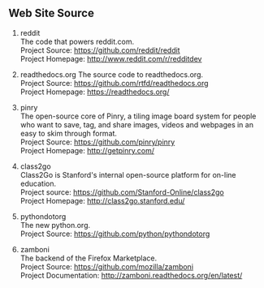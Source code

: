 ## Web Site Source

1. reddit  
The code that powers reddit.com.  
Project Source: https://github.com/reddit/reddit  
Project Homepage: http://www.reddit.com/r/redditdev

1. readthedocs.org
The source code to readthedocs.org.  
Project Source: https://github.com/rtfd/readthedocs.org  
Project Homepage: https://readthedocs.org/

1. pinry  
The open-source core of Pinry, a tiling image board system for people who want to save, tag, and share images, videos and webpages in an easy to skim through format.  
Project Source: https://github.com/pinry/pinry   
Project Homepage: http://getpinry.com/  

1. class2go  
Class2Go is Stanford's internal open-source platform for on-line education.  
Project source: https://github.com/Stanford-Online/class2go  
Project Homepage: http://class2go.stanford.edu/

1. pythondotorg   
The new python.org.  
Project Source: https://github.com/python/pythondotorg 

1. zamboni   
The backend of the Firefox Marketplace.    
Project Source: https://github.com/mozilla/zamboni    
Project Documentation: http://zamboni.readthedocs.org/en/latest/  
